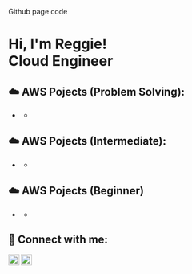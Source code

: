 Github page code

<h1>Hi, I'm Reggie! <br/><a>Cloud Engineer </a></h1>

<h2>☁️ AWS Pojects (Problem Solving):</h2>

- <b></b>
  - []()
  
<h2>☁️ AWS Pojects (Intermediate):</h2>

- <b></b>
  - []()


<h2>☁️ AWS Pojects (Beginner)</h2>

- <b></b>
  - []()

<h2> 🤳 Connect with me:</h2>

[<img align="left" alt="JoshMadakor | Twitter" width="22px" src="https://cdn.jsdelivr.net/npm/simple-icons@v3/icons/twitter.svg" />][twitter]
[<img align="left" alt="JoshMadakor | LinkedIn" width="22px" src="https://cdn.jsdelivr.net/npm/simple-icons@v3/icons/linkedin.svg" />][linkedin]

[twitter]: https://twitter.com/WizTech3000
[linkedin]: https://linkedin.com/in/reginald-boateng-1ab487251

<!--
**joshmadakor1/joshmadakor1** is a ✨ _special_ ✨ repository because its `README.md` (this file) appears on your GitHub profile.

Here are some ideas to get you started:

- 🔭 I’m currently working on ...
- 🌱 I’m currently learning ...
- 👯 I’m looking to collaborate on ...
- 🤔 I’m looking for help with ...
- 💬 Ask me about ...
- 📫 How to reach me: ...
- 😄 Pronouns: ...
- ⚡ Fun fact: ...
-->
